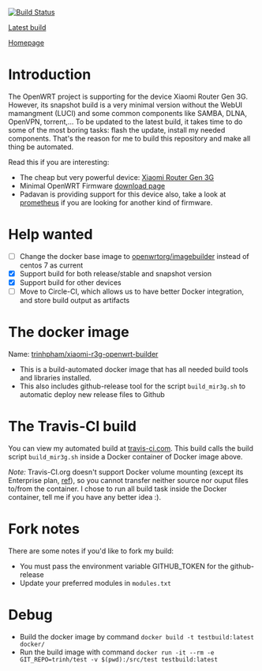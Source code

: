 [![Build Status](https://travis-ci.com/trinhpham/xiaomi-r3g-openwrt-builder.svg?branch=master)](https://travis-ci.com/trinhpham/xiaomi-r3g-openwrt-builder)

[Latest build](https://github.com/trinhpham/xiaomi-r3g-openwrt-builder/releases/latest)

[Homepage](https://github.com/trinhpham/xiaomi-r3g-openwrt-builder)

# Introduction
The OpenWRT project is supporting for the device Xiaomi Router Gen 3G.
However, its snapshot build is a very minimal version without the WebUI mamangment (LUCI) and some common components like SAMBA, DLNA, OpenVPN, torrent,...
To be updated to the latest build, it takes time to do some of the most boring tasks: flash the update, install my needed components.
That's the reason for me to build this repository and make all thing be automated.

Read this if you are interesting:
- The cheap but very powerful device: [Xiaomi Router Gen 3G](https://openwrt.org/toh/xiaomi/mir3g)
- Minimal OpenWRT Firmware [download page](https://downloads.lede-project.org/snapshots/targets/ramips/mt7621/)
- Padavan is providing support for this device also, take a look at [prometheus](http://prometheus.freize.net) if you are looking for another kind of firmware.

# Help wanted
- [ ] Change the docker base image to [openwrtorg/imagebuilder](https://hub.docker.com/r/openwrtorg/imagebuilder) instead of centos 7 as current
- [x] Support build for both release/stable and snapshot version
- [x] Support build for other devices
- [ ] Move to Circle-CI, which allows us to have better Docker integration, and store build output as artifacts

# The docker image
Name: [trinhpham/xiaomi-r3g-openwrt-builder](https://hub.docker.com/r/trinhpham/xiaomi-r3g-openwrt-builder)

- This is a build-automated docker image that has all needed build tools and libraries installed.
- This also includes github-release tool for the script `build_mir3g.sh` to automatic deploy new release files to Github

# The Travis-CI build
You can view my automated build at [travis-ci.com](https://travis-ci.com/trinhpham/xiaomi-r3g-openwrt-builder).
This build calls the build script `build_mir3g.sh` inside a Docker container of Docker image above.

_Note:_ Travis-CI.org doesn't support Docker volume mounting (except its Enterprise plan, [ref](https://docs.travis-ci.com/user/enterprise/worker-configuration/#mounting-volumes-across-worker-jobs-on-enterprise)), so you cannot transfer neither source nor ouput files to/from the container. I chose to run all build task inside the Docker container, tell me if you have any better idea :). 

# Fork notes
There are some notes if you'd like to fork my build:
- You must pass the environment variable GITHUB_TOKEN for the github-release
- Update your preferred modules in `modules.txt`

# Debug
- Build the docker image by command `docker build -t testbuild:latest docker/`
- Run the build image with command `docker run -it --rm -e GIT_REPO=trinh/test -v $(pwd):/src/test testbuild:latest`
